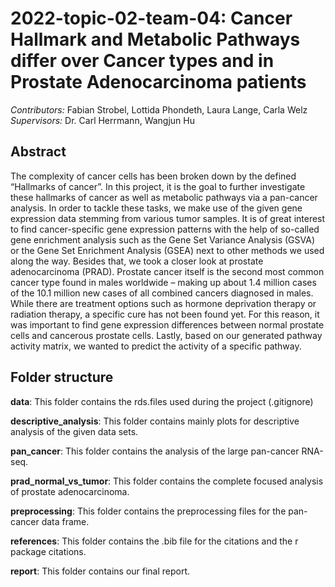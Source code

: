# 2022-topic-02-team-04: Cancer Hallmark and Metabolic Pathways differ over Cancer types and in Prostate Adenocarcinoma patients

*Contributors:* Fabian Strobel, Lottida Phondeth, Laura Lange, Carla Welz
*Supervisors:* Dr. Carl Herrmann, Wangjun Hu

## Abstract
The complexity of cancer cells has been broken down by the defined “Hallmarks of cancer”. In this project, it is the goal to further investigate these hallmarks of cancer as well as metabolic pathways via a pan-cancer analysis. In order to tackle these tasks, we make use of the given gene expression data stemming from various tumor samples. It is of great interest to find cancer-specific gene expression patterns with the help of so-called gene enrichment analysis such as the Gene Set Variance Analysis (GSVA) or the Gene Set Enrichment Analysis (GSEA) next to other methods we used along the way. Besides that, we took a closer look at prostate adenocarcinoma (PRAD). 
Prostate cancer itself is the second most common cancer type found in males worldwide – making up about 1.4 million cases of the 10.1 million new cases of all combined cancers diagnosed in males. While there are treatment options such as hormone deprivation therapy or radiation therapy, a specific cure has not been found yet. For this reason, it was important to find gene expression differences between normal prostate cells and cancerous prostate cells. Lastly, based on our generated pathway activity matrix, we wanted to predict the activity of a specific pathway.

## Folder structure

**data**: This folder contains the rds.files used during the project (.gitignore)

**descriptive_analysis**: This folder contains mainly plots for descriptive analysis of the given data sets.

**pan_cancer**: This folder contains the analysis of the large pan-cancer RNA-seq.

**prad_normal_vs_tumor**: This folder contains the complete focused analysis of prostate adenocarcinoma.

**preprocessing**: This folder contains the preprocessing files for the pan-cancer data frame.

**references**: This folder contains the .bib file for the citations and the r package citations.

**report**: This folder contains our final report.
